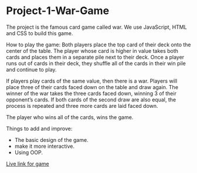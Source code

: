 # Project-1-War-Game

The project is the famous card game called war. We use JavaScript, HTML and CSS to build this game.

How to play the game:
Both players place the top card of their deck onto the center of the table. The player whose card is higher in value takes both cards and places them in a separate pile next to their deck. Once a player runs out of cards in their deck, they shuffle all of the cards in their win pile and continue to play.

If players play cards of the same value, then there is a war. Players will place three of their cards faced down on the table and draw again. The winner of the war takes the three cards faced down, winning 3 of their opponent’s cards. If both cards of the second draw are also equal, the process is repeated and three more cards are laid faced down.

The player who wins all of the cards, wins the game.

Things to add and improve:
- The basic design of the game.
- make it more interactive. 
- Using OOP.


[Live link for game](http://127.0.0.1:5501/index.html)

